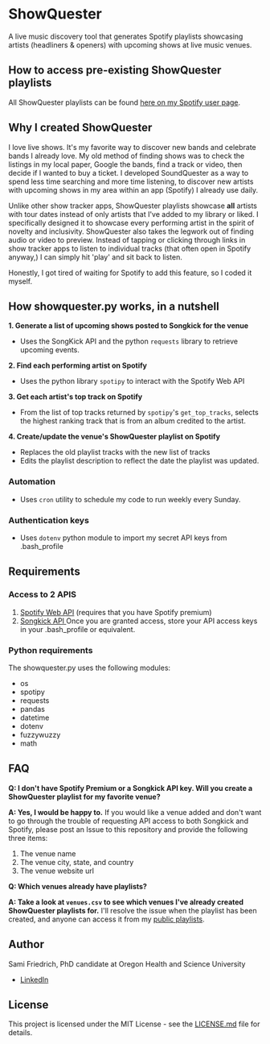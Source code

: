 # ShowQuester
A live music discovery tool that generates Spotify playlists showcasing artists (headliners & openers) with upcoming shows at live music venues.

## How to access pre-existing ShowQuester playlists
All ShowQuester playlists can be found [here on my Spotify user page](https://open.spotify.com/user/1237403078?si=5U16WCC1QliVyfa67_aMEA). 

## Why I created ShowQuester 
I love live shows. It's my favorite way to discover new bands and celebrate bands I already love. My old method of finding shows was to check the listings in my local paper, Google the bands, find a track or video, then decide if I wanted to buy a ticket. I developed SoundQuester as a way to spend less time searching and more time listening, to discover new artists with upcoming shows in my area within an app (Spotify) I already use daily.

Unlike other show tracker apps, ShowQuester playlists showcase **all** artists with tour dates instead of only artists that I've added to my library or liked. I specifically designed it to showcase every performing artist in the spirit of novelty and inclusivity. ShowQuester also takes the legwork out of finding audio or video to preview. Instead of tapping or clicking through links in show tracker apps to listen to individual tracks (that often open in Spotify anyway,) I can simply hit 'play' and sit back to listen.

Honestly, I got tired of waiting for Spotify to add this feature, so I coded it myself.

## How showquester.py works, in a nutshell
**1. Generate a list of upcoming shows posted to Songkick for the venue**
- Uses the SongKick API and the python `requests` library to retrieve upcoming events.

**2. Find each performing artist on Spotify**
- Uses the python library `spotipy` to interact with the Spotify Web API

**3. Get each artist's top track on Spotify**
- From the list of top tracks returned by `spotipy`'s `get_top_tracks`, selects the highest ranking track that is from an album credited to the artist.

**4. Create/update the venue's ShowQuester playlist on Spotify**
- Replaces the old playlist tracks with the new list of tracks
- Edits the playlist description to reflect the date the playlist was updated.

### Automation
- Uses `cron` utility to schedule my code to run weekly every Sunday.
### Authentication keys
- Uses `dotenv` python module to import my secret API keys from .bash_profile

## Requirements
### Access to 2 APIS
1. [Spotify Web API](https://developer.spotify.com/documentation/web-api/) (requires that you have Spotify premium)
2. [Songkick API ](https://www.songkick.com/developer)
Once you are granted access, store your API access keys in your .bash_profile or equivalent.

### Python requirements
The showquester.py uses the following modules:
- os
- spotipy
- requests
- pandas
- datetime
- dotenv
- fuzzywuzzy
- math

## FAQ
**Q: I don't have Spotify Premium or a Songkick API key. Will you create a ShowQuester playlist for my favorite venue?**

**A: Yes, I would be happy to.** If you would like a venue added and don't want to go through the trouble of requesting API access to both Songkick and Spotify, please post an Issue to this repository and provide the following three items:
1. The venue name
2. The venue city, state, and country
3. The venue website url

**Q: Which venues already have playlists?**

**A: Take a look at `venues.csv` to see which venues I've already created ShowQuester playlists for.** I'll resolve the issue when the playlist has been created, and anyone can access it from my [public playlists](https://open.spotify.com/user/1237403078?si=5U16WCC1QliVyfa67_aMEA).

## Author
Sami Friedrich, PhD candidate at Oregon Health and Science University
- [LinkedIn](https://www.linkedin.com/in/sami-friedrich/)
 
## License
This project is licensed under the MIT License - see the [LICENSE.md](https://github.com/samifriedrich/showquester/blob/master/LICENSE) file for details.


